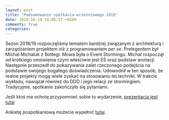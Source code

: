 ```yaml
---
layout: post
title: "Podsumowanie spotkania wrześniowego 2018"
date: 2018-10-10 19:08:57 +0200
comments: true
categories: 
---
```


Sezon 2018/19 rozpoczęliśmy tematem bardziej związanym z architekturą i zarządzaniem projektem niż z programowaniem <i>per se</i>. Prelegentem był Michał Michaluk z Bottegi.
Mowa była o Event Stormingu. Michał rozpoczął od krótkiego omówienia czym właściwie jest ES oraz podstaw anotacji. Następnie przeszedł do pokazywania zalet
rzeczonego podejścia na podstawie swojego bogatego doświadczenia. Udowodnił w ten sposób, że realne projekty mogą wiele zyskać na stosowaniu tej techniki. W trakcie wykładu, nawiązał
również do DDD i jego relacji ze stormingiem. Tradycyjnie, spotkanie zakończyło się pytaniami.

Jeśli ktoś ma ochotę przypomnieć sobie to wydarzenie, <a href="/files/jug-event-storming.pdf" target="_blank">prezentacja jest tutaj</a> 

Ankietę pospotkaniową możecie wypełnić <a href="https://docs.google.com/forms/d/e/1FAIpQLSfgXWEaKnKWoYqApd356xNoCR9ebNVQMMrtCjauFq2-ua2O8Q/viewform?c=0&w=1" target="_blank">tutaj</a>.